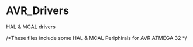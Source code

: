 # AVR_Drivers
HAL &amp; MCAL drivers

/*These files include some HAL & MCAL Periphirals for AVR ATMEGA 32 */
